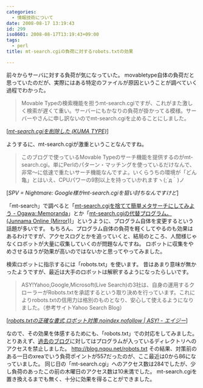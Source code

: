 ```yaml
---
categories:
  - 情報技術について
date: 2008-08-17 13:19:43
id: 299
iso8601: 2008-08-17T13:19:43+09:00
tags:
  - perl
title: mt-search.cgiの負荷に対するrobots.txtの効果

---
```


<p>前々からサーバに対する負荷が気になっていた。
movabletype自体の負荷だと思っていたのだが、実際にはある特定のファイルが原因ということが調べていく過程でわかった。</p>

<blockquote cite="http://blog.kumacchi.com/2008/07/mtsearchcgi.html" title="mt-search.cgiを削除した (KUMA TYPE)" class="blockquote"><p>Movable Typeの検索機能を担うmt-search.cgiですが、これがまた激しく検索が遅くて重い。サーバーにもかなりの負荷が掛かってる模様。サーバーやさんに申し訳ないのでmt-search.cgiを止めることにしました。</p></blockquote>

<div class="cite">[<cite><a href="http://blog.kumacchi.com/2008/07/mtsearchcgi.html">mt-search.cgiを削除した (KUMA TYPE)</a></cite>]</div>

<p>ようするに、mt-search.cgiが激重ということなんですね。</p>

<blockquote cite="http://www.spv.dnsalias.net/weblog/archives/2007/10/googlemtsearchcgi_1.html" title="SPV = Nightmare: Google様がmt-search.cgiを狙い討ちなんですけど" class="blockquote"><p>このブログで使っているMovable Typeのサーチ機能を提供するのがmt-search.cgi。単にPerlのパターン・マッチングを使っているだけなんで、非常～に低速で重たいサーチ機能なんですよ。いくらうちの環境が「どん亀」とはいえ、CPUパワーの9割以上を持っていかれますヽ(;´д｀)ノ</p></blockquote>

<div class="cite">[<cite>SPV = Nightmare: Google様がmt-search.cgiを狙い討ちなんですけど</cite>]</div>

<p>「mt-search」で調べると「<a href="http://blog.as-is.net/2004/11/mt-searchcgi.html" target="_blank">mt-search.cgiを捨てて簡単メタサーチにしてみよう - Ogawa::Memoranda</a>」とか「<a href="http://junnama.alfasado.net/online/2007/01/mtsearchcgi.html" target="_blank">mt-search.cgiの代替プログラム。 (Junnama Online (Mirror))</a>」というように、プログラム自体を変更するという話題が多いです。
もちろん、プログラム自体の負荷を軽くしてやるのも効果はあるわけですが、アクセスログとかを追っていくと、結局のところ、人間様じゃなくロボットが大量に収集していくのが問題なんですね。
ロボットに収集をやめさせるほうが効果が高いのではないかと思ってやってみました。</p>

<p>
検索ロボットに指示するには「robots.txt」を使います。
昔はあまり意味が無かったようですが、最近は大手のロボットは解釈するようになったらしいです。</p>

<blockquote cite="http://dokodemo.rankuappu.com/syono5.html" title="robots.txtの正確な書式,ロボット対策,noindex,nofollow | ASY! - エイジー" class="blockquote"><p>ASY!Yahoo,Google,Microsoft(Live Search)の3社は、自身の運用するクローラーがRobots.txtを承認するという取り決めを行っています。これによりrobots.txtの信用力は格別のものとなり、安心して使えるようになりました。（参考サイトYahoo Search Blog）</p></blockquote>

<div class="cite">[<cite><a href="http://dokodemo.rankuappu.com/syono5.html">robots.txtの正確な書式,ロボット対策,noindex,nofollow | ASY! - エイジー</a></cite>]</div>

<p>なので、その効果を体感するためにも、「robots.txt」での対応をしてみました。
とりあえず、<a href="http://www.nishimiyahara.net/" target="_blank">過去のブログ</a>に対してはプログラムが入っているディレクトリへのアクセスを禁止しました。
<a href="http://www.nishimiyahara.net/robots.txt" target="_blank">http://blog.nqou.net/robots.txt</a>
その結果、対策前のある一日のxreaでいう負荷ポイントが557だったのが、ここ最近は0から86になっていました。
同じ日の「mt-search.cgi」へのアクセス数は284でしたが、少し負荷のあったこの前の木曜日のアクセス数は10未満でした。
mt-search.cgiを置き換えるまでも無く、十分に効果を得ることができました。</p>
    	